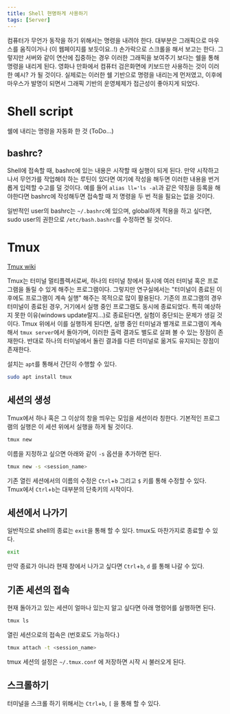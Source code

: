 ```yaml
---
title: Shell 현명하게 사용하기
tags: [Server]
---
```


컴퓨터가 무언가 동작을 하기 위해서는 명령을 내려야 한다.
대부분은 그래픽으로 마우스를 움직이거나 (이 웹페이지를 보듯이요..!) 손가락으로 스크롤을 해서 보고는 한다.
그렇지만 서버와 같이 연산에 집중하는 경우 이러한 그래픽을 보여주기 보다는 쉘을 통해 명령을 내리게 된다.
영화나 만화에서 컴퓨터 검은화면에 키보드만 사용하는 것이 이러한 예시? 가 될 것이다.
실제로는 이러한 쉘 기반으로 명령을 내리는게 먼저였고, 이후에 마우스가 발명이 되면서 그래픽 기반의 운영체제가 접근성이 좋아지게 되었다.

# Shell script

쉘에 내리는 명령을 자동화 한 것 (ToDo...)

## bashrc?

Shell에 접속할 때, bashrc에 있는 내용은 시작할 때 실행이 되게 된다.
만약 시작하고 나서 무언가를 작업해야 하는 루틴이 있다면 여기에 작성을 해두면 이러한 내용을 번거롭게 입력할 수고를 덜 것이다.
예를 들어 `alias ll='ls -al`과 같은 약칭을 등록을 해야한다면 bashrc에 작성해두면 접속할 때 저 명령을 두 번 적을 필요는 없을 것이다.

일반적인 user의 bashrc는 `~/.bashrc`에 있으며, global하게 적용을 하고 싶다면, sudo user의 권한으로 `/etc/bash.bashrc`를 수정하면 될 것이다.

# Tmux

[Tmux wiki](https://github.com/tmux/tmux/wiki)

Tmux는 터미널 멀티플렉서로써, 하나의 터미널 창에서 동시에 여러 터미널 혹은 프로그램을 돌릴 수 있게 해주는 프로그램이다.
그렇지만 연구실에서는 "터미널이 종료된 이후에도 프로그램이 계속 실행" 해주는 목적으로 많이 활용된다. 기존의 프로그램의 경우 터미널이 종료된 경우, 거기에서 실행 중인 프로그램도 동시에 종료되었다. 특히 예상하지 못한 이유(windows update랄지...)로 종료된다면, 실험이 중단되는 문제가 생길 것이다. Tmux 위에서 이를 실행하게 된다면, 실행 중인 터미널과 별개로 프로그램이 계속해서 `tmux server`에서 돌아가며, 이러한 출력 결과도 별도로 살펴 볼 수 있는 장점이 존재한다. 반대로 하나의 터미널에서 돌린 결과를 다른 터미널로 옮겨도 유지되는 장점이 존재한다.

설치는 `apt`를 통해서 간단히 수행할 수 있다.
```bash
sudo apt install tmux
```

## 세션의 생성

Tmux에서 하나 혹은 그 이상의 창을 띄우는 모임을 세션이라 칭한다. 기본적인 프로그램의 실행은 이 세션 위에서 실행을 하게 될 것이다.

```bash
tmux new
```

이름을 지정하고 싶으면 아래와 같이 `-s` 옵션을 추가하면 된다.

```bash
tmux new -s <session_name>
```

기존 열린 세션에서의 이름의 수정은 `Ctrl`+`b` 그리고 `$` 키를 통해 수정할 수 있다. Tmux에서 `Ctrl`+`b`는 대부분의 단축키의 시작이다.

## 세션에서 나가기

일반적으로 shell의 종료는 `exit`을 통해 할 수 있다. tmux도 마찬가지로 종료할 수 있다.
```bash
exit
```

만약 종료가 아니라 현재 창에서 나가고 싶다면 `Ctrl`+`b`, `d` 를 통해 나갈 수 있다.

## 기존 세션의 접속

현재 돌아가고 있는 세션이 얼마나 있는지 알고 싶다면 아래 명령어를 실행하면 된다.
```bash
tmux ls
```

열린 세션으로의 접속은 (번호로도 가능하다.)
```bash
tmux attach -t <session_name>
```

tmux 세션의 설정은 `~/.tmux.conf` 에 저장하면 시작 시 불러오게 된다.

## 스크롤하기

터미널을 스크롤 하기 위해서는 `Ctrl`+`b`, `[` 을 통해 할 수 있다.